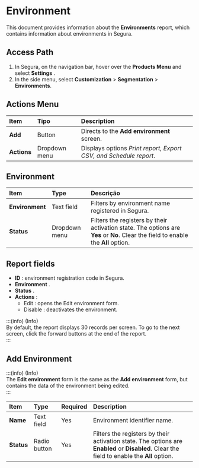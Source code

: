 # Environment

This document provides information about the **Environments** report, which contains information about environments in Segura.

## Access Path

1. In Segura, on the navigation bar, hover over the **Products Menu** and select **Settings** .  
2. In the side menu, select **Customization** \> **Segmentation** \> **Environments**.

## Actions Menu

| Item | Tipo | Description |
| :---- | :---- | :---- |
| **Add** | Button | Directs to the **Add environment** screen. |
| **Actions** | Dropdown menu | Displays options *Print report, Export CSV, and Schedule report*. |

## Environment

| Item | Type | Descrição |
| :---- | :---- | :---- |
| **Environment** | Text field | Filters by environment name registered in Segura. |
| **Status** | Dropdown menu | Filters the registers by their activation state. The options are **Yes** or **No**. Clear the field to enable the **All** option. |

## Report fields

* **ID** : environment registration code in Segura.  
* **Environment** .  
* **Status** .  
* **Actions** :  
  * Edit : opens the Edit environment form.  
  * Disable : deactivates the environment.

:::(info) (Info)  
By default, the report displays 30 records per screen. To go to the next screen, click the forward buttons at the end of the report.  
:::

## Add Environment

:::(info) (Info)  
The **Edit environment** form is the same as the **Add environment** form, but contains the data of the environment being edited.  
:::

| Item | Type | Required | Description |
| :---- | :---- | :---- | :---- |
| **Name** | Text field | Yes | Environment  identifier name. |
| **Status** | Radio button | Yes | Filters the registers by their activation state. The options are **Enabled** or **Disabled**. Clear the field to enable the **All** option. |